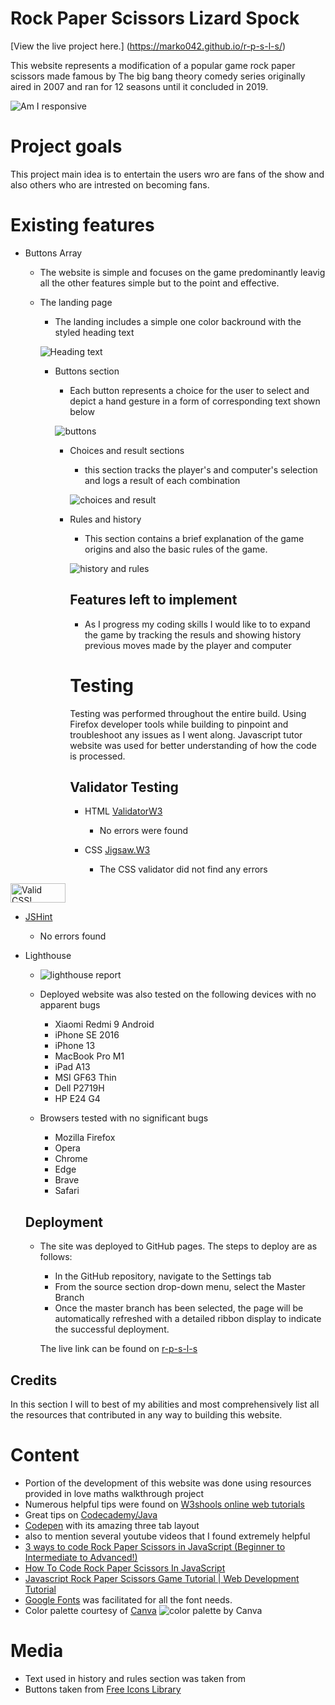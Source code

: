 # Rock Paper Scissors Lizard Spock
[View the live project here.] (https://marko042.github.io/r-p-s-l-s/)

This website represents a modification of a popular game rock paper scissors made famous by The big bang theory comedy series originally aired in 2007 and ran for 12 seasons until it concluded in 2019.

 ![Am I responsive](/assets/images/docs/am-i-responsive.PNG)

 # Project goals

 This project main idea is to entertain the users wro are fans of the show and also others who are intrested on becoming fans.

 # Existing features
 - Buttons Array
    - The website is simple and focuses on the game predominantly leavig all the other features simple but to the point and effective.


    


    - The landing page
        - The landing includes a simple one color backround with the styled heading text


        ![Heading text](/assets/images/docs/heading-text.PNG)

        - Buttons section
            - Each button represents a choice for the user to select and depict a hand gesture in a form of  corresponding text shown below

            ![buttons](/assets/images/docs/buttons.PNG)

            - Choices and result sections
                -   this section tracks the player's and computer's selection and logs a result of each combination

                ![choices and result](/assets/images/docs/choices-and-result.PNG)


            - Rules and history
                - This section contains a brief explanation of the game origins and also the basic rules of the game.

                ![history and rules](/assets/images/docs/rules-and-history.PNG)

                ## Features left to implement
                - As I progress my coding skills I would like to to expand the game by tracking the resuls and showing history previous moves made by the player and computer



                # Testing

                Testing was performed throughout the entire build. Using Firefox  developer tools while building to pinpoint and troubleshoot any issues as I went along.
                Javascript tutor website was used for better understanding of how the code is processed.

                ## Validator Testing

                - HTML [ValidatorW3](https://validator.w3.org/)
                    - No errors were found

                - CSS [Jigsaw.W3](https://jigsaw.w3.org/css-validator/validator)
                     - The CSS validator did not find any errors <p>
<a href="http://jigsaw.w3.org/css-validator/check/referer">
    <img style="border:0;width:88px;height:31px"
        src="http://jigsaw.w3.org/css-validator/images/vcss-blue"
        alt="Valid CSS!" />
    </a>
</p>

- [JSHint](https://jshint.com)
    - No errors found

- Lighthouse
    - ![lighthouse report](/assets/images/docs/lighthouse-report.PNG)


    - Deployed website was also tested on the following devices with no apparent bugs
        - Xiaomi Redmi 9 Android
        - iPhone SE 2016
        - iPhone 13
        - MacBook Pro M1
        - iPad A13
        - MSI GF63 Thin
        - Dell P2719H
        - HP E24 G4
                
    - Browsers tested with no significant bugs
        - Mozilla Firefox
        - Opera
        - Chrome
        - Edge
        - Brave
        - Safari

    ## Deployment

    - The site was deployed to GitHub pages. The steps to deploy are as follows: 
        - In the GitHub repository, navigate to the Settings tab
        - From the source section drop-down menu, select the Master Branch
        - Once the master branch has been selected, the page will be automatically refreshed with a detailed ribbon display to indicate the successful deployment.

        The live link can be found on [r-p-s-l-s](https://marko042.github.io/r-p-s-l-s/)

## Credits

In this section I will to best of my abilities and most comprehensively list all the resources that contributed in any way to building this website.

# Content

 - Portion of the development of this website was done using resources provided in love maths walkthrough project
 - Numerous helpful tips were found on [W3shools online web tutorials](https://www.w3schools.com/)
 - Great tips on [Codecademy/Java](https://www.codecademy.com/resources/docs/java)
 - [Codepen](https://codepen.io) with its amazing three tab layout
 - also to mention several youtube videos that I found extremely helpful  
 - [3 ways to code Rock Paper Scissors in JavaScript (Beginner to Intermediate to Advanced!)](https://www.youtube.com/watch?v=RwFeg0cEZvQ) 
 - [How To Code Rock Paper Scissors In JavaScript](https://www.youtube.com/watch?v=1yS-JV4fWqY)
 - [Javascript Rock Paper Scissors Game Tutorial | Web Development Tutorial](https://www.youtube.com/watch?v=qWPtKtYEsN4)
 - [Google Fonts](https://fonts.google.com/) was facilitated for all the font needs.
 - Color palette courtesy of [Canva](https://www.canva.com/)
 ![color palette by Canva](/assets/images/docs/canva-color-palette.PNG)

 # Media
  - Text used in history and rules section was taken from [](https://bigbangtheory.fandom.com/wiki/Rock,_Paper,_Scissors,_Lizard,_Spock)
  - Buttons taken from [Free Icons Library](https://icon-library.com/)
  